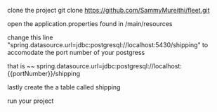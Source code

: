 clone the project 
git clone https://github.com/SammyMureithi/fleet.git

open the application.properties found in /main/resources

change this line "spring.datasource.url=jdbc:postgresql://localhost:5430/shipping"
to accomodate the port number of your postgress


that is  ~~ spring.datasource.url=jdbc:postgresql://localhost:{{portNumber}}/shipping

lastly create the a table called shipping

run your project